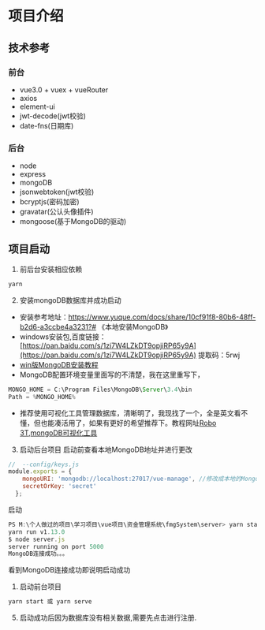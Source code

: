 # 项目介绍

## 技术参考
### 前台
* vue3.0 + vuex + vueRouter
* axios
* element-ui
* jwt-decode(jwt校验)
* date-fns(日期库)
### 后台
* node
* express
* mongoDB
* jsonwebtoken(jwt校验)
* bcryptjs(密码加密)
* gravatar(公认头像插件)
* mongoose(基于MongoDB的驱动)

## 项目启动
1. 前后台安装相应依赖
```js
yarn
```
2. 安装mongoDB数据库并成功启动
* 安装参考地址：https://www.yuque.com/docs/share/10cf91f8-80b6-48ff-b2d6-a3ccbe4a3231?# 《本地安装MongoDB》
* windows安装包,百度链接：[https://pan.baidu.com/s/1zi7W4LZkDT9opjiRP65y9A](https://pan.baidu.com/s/1zi7W4LZkDT9opjiRP65y9A) 提取码：5rwj
* [win版MongoDB安装教程](http://baijiahao.baidu.com/s?id=1601512248926547477&wfr=spider&for=pc)
* MongoDB配置环境变量里面写的不清楚，我在这里重写下，
```js
MONGO_HOME = C:\Program Files\MongoDB\Server\3.4\bin
Path = %MONGO_HOME%
```
* 推荐使用可视化工具管理数据库，清晰明了，我现找了一个，全是英文看不懂，但也能凑活用了，如果有更好的希望推荐下。教程网址[Robo 3T,mongoDB可视化工具](https://www.jianshu.com/p/1194de9859d0)

3. 启动后台项目
启动前查看本地MongoDB地址并进行更改
```js
//  --config/keys.js
module.exports = {
    mongoURI: 'mongodb://localhost:27017/vue-manage', //修改成本地的MongoDB地址
    secretOrKey: 'secret'
  };
```
启动
```js
PS M:\个人做过的项目\学习项目\vue项目\资金管理系统\fmgSystem\server> yarn start
yarn run v1.13.0
$ node server.js
server running on port 5000
MongoDB连接成功。。。
```
看到MongoDB连接成功即说明启动成功
1. 启动前台项目
```js
yarn start 或 yarn serve
```
5. 启动成功后因为数据库没有相关数据,需要先点击进行注册.
